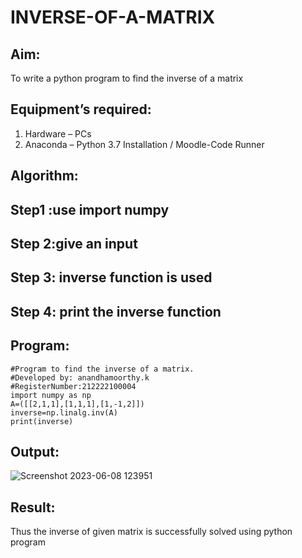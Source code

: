 # INVERSE-OF-A-MATRIX
## Aim:
To write a python program to find the inverse of a matrix
## Equipment’s required:
1. 	Hardware – PCs
2. 	Anaconda – Python 3.7 Installation / Moodle-Code Runner
## Algorithm:
## Step1 :use import numpy
## Step 2:give an input
## Step 3: inverse function is used
## Step 4: print the inverse function 
## Program:
```
#Program to find the inverse of a matrix.
#Developed by: anandhamoorthy.k
#RegisterNumber:212222100004
import numpy as np
A=([[2,1,1],[1,1,1],[1,-1,2]])
inverse=np.linalg.inv(A)
print(inverse)
```
## Output:
![Screenshot 2023-06-08 123951](https://github.com/AnandhamoorthyKarthikeyan/INVERSE-OF-A-MATRIX/assets/119475998/56240f5b-c325-45e6-9399-64ff252ac4be)
## Result:
Thus the inverse of given matrix is successfully solved using python program

